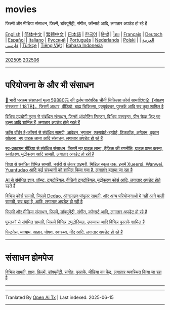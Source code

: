 # movies
फिल्मी और मीडिया संसाधन, फ़िल्में, डॉक्यूमेंट्री, संगीत, कॉन्सर्ट आदि, लगातार अपडेट हो रहे हैं

[English](https://openaitx.github.io/view.html?user=mswnlz&project=movies&lang=en) | [简体中文](https://openaitx.github.io/view.html?user=mswnlz&project=movies&lang=zh-CN) | [繁體中文](https://openaitx.github.io/view.html?user=mswnlz&project=movies&lang=zh-TW) | [日本語](https://openaitx.github.io/view.html?user=mswnlz&project=movies&lang=ja) | [한국어](https://openaitx.github.io/view.html?user=mswnlz&project=movies&lang=ko) | [हिन्दी](https://openaitx.github.io/view.html?user=mswnlz&project=movies&lang=hi) | [ไทย](https://openaitx.github.io/view.html?user=mswnlz&project=movies&lang=th) | [Français](https://openaitx.github.io/view.html?user=mswnlz&project=movies&lang=fr) | [Deutsch](https://openaitx.github.io/view.html?user=mswnlz&project=movies&lang=de) | [Español](https://openaitx.github.io/view.html?user=mswnlz&project=movies&lang=es) | [Italiano](https://openaitx.github.io/view.html?user=mswnlz&project=movies&lang=it) | [Русский](https://openaitx.github.io/view.html?user=mswnlz&project=movies&lang=ru) | [Português](https://openaitx.github.io/view.html?user=mswnlz&project=movies&lang=pt) | [Nederlands](https://openaitx.github.io/view.html?user=mswnlz&project=movies&lang=nl) | [Polski](https://openaitx.github.io/view.html?user=mswnlz&project=movies&lang=pl) | [العربية](https://openaitx.github.io/view.html?user=mswnlz&project=movies&lang=ar) | [فارسی](https://openaitx.github.io/view.html?user=mswnlz&project=movies&lang=fa) | [Türkçe](https://openaitx.github.io/view.html?user=mswnlz&project=movies&lang=tr) | [Tiếng Việt](https://openaitx.github.io/view.html?user=mswnlz&project=movies&lang=vi) | [Bahasa Indonesia](https://openaitx.github.io/view.html?user=mswnlz&project=movies&lang=id)








-------
[202505](https://raw.githubusercontent.com/mswnlz/movies/main/202505.md)
[202506](https://raw.githubusercontent.com/mswnlz/movies/main/202506.md)


---------------
# परियोजना के और भी संसाधन

[🎁 भारी भरकम संसाधन! मूल्य 59880元 की दुर्लभ पारंपरिक चीनी चिकित्सा कोर्स सामग्री大全【संग्रहण संस्करण 1.18TB】，जिसमें आधार, वीडियो, बाह्य चिकित्सा, एक्यूपंक्चर, पुस्तकें आदि सब कुछ शामिल है](https://github.com/mswnlz/chinese-traditional)

[विभिन्न उपयोगी टूल्स से संबंधित संसाधन, जिनमें ऑपरेटिंग सिस्टम, विभिन्न प्लगइन्स, ग्रीन क्रैक किए गए टूल्स आदि शामिल हैं, लगातार अपडेट होते रहते हैं](https://github.com/mswnlz/tools)

[क्रॉस बॉर्डर ई-कॉमर्स से संबंधित सामग्री, आवेदन, भुगतान, एक्सपोर्ट-इम्पोर्ट, टिकटॉक, अमेज़न, दुकान खोलना, नए ग्राहक लाना आदि संसाधन, लगातार अपडेट हो रहे हैं](https://github.com/mswnlz/cross-border)

[स्व-प्रकाशन मीडिया से संबंधित संसाधन, जिसमें नए ग्राहक लाना, ट्रैफिक की रणनीति, ग्राहक प्राप्त करना, रूपांतरण, मुद्रीकरण आदि सामग्री, लगातार अपडेट हो रही है](https://github.com/mswnlz/self-media)

[शिक्षा से संबंधित विभिन्न सामग्री, नर्सरी से लेकर प्राइमरी, मिडिल स्कूल तक, इसमें Xueersi, Wanwei, Yuanfudao आदि कई संस्थानों को शामिल किया गया है, लगातार बढ़ाया जा रहा है](https://github.com/mswnlz/edu-knowlege)

[AI से संबंधित ज्ञान, प्रॉम्प्ट, ट्यूटोरियल, वीडियो ट्यूटोरियल, मुद्रीकरण कोर्स आदि, लगातार अपडेट होते रहते हैं](https://github.com/mswnlz/AIknowledge)

[विभिन्न कोर्स सामग्री, जिसमें Dedao, ऑनलाइन पॉपुलर सामग्री, और अन्य परियोजनाओं में नहीं आने वाली सामग्री, सब यहां है, आदि, लगातार अपडेट हो रही है](https://github.com/mswnlz/curriculum)

[फिल्मी और मीडिया संसाधन, फ़िल्में, डॉक्यूमेंट्री, संगीत, कॉन्सर्ट आदि, लगातार अपडेट हो रहे हैं](https://github.com/mswnlz/movies)

[पुस्तकों से संबंधित सामग्री, जिसमें विभिन्न ट्यूटोरियल, उपन्यास आदि विभिन्न पुस्तकें शामिल हैं](https://github.com/mswnlz/book)

[फिटनेस, व्यायाम, आहार, पोषण, स्वास्थ्य, नींद आदि, लगातार अपडेट हो रहे हैं](https://github.com/mswnlz/healthy)

---------------

# संसाधन होमपेज
[विभिन्न सामग्री, ज्ञान, फ़िल्में, डॉक्यूमेंट्री, संगीत, पुस्तकें, मीडिया का केंद्र, लगातार व्यवस्थित किया जा रहा है](https://github.com/mswnlz)

---------------

---

Tranlated By [Open Ai Tx](https://github.com/OpenAiTx/OpenAiTx) | Last indexed: 2025-06-15

---